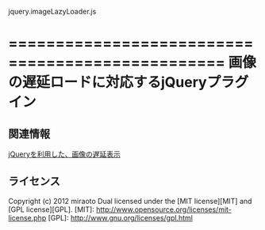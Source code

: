 jquery.imageLazyLoader.js

=================================================
画像の遅延ロードに対応するjQueryプラグイン
=================================================

関連情報
----------------------------------------------------------------------
[jQueryを利用した、画像の遅延表示](http://log.miraoto.com/2012/04/435/ "jQueryを利用した、画像の遅延表示")

ライセンス
----------------------------------------------------------------------
Copyright (c) 2012 miraoto
Dual licensed under the [MIT license][MIT] and [GPL license][GPL].
[MIT]: http://www.opensource.org/licenses/mit-license.php
[GPL]: http://www.gnu.org/licenses/gpl.html


